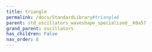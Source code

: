 ```yaml
---
title: triangle
permalink: /docs/StandardLibrary#triangle6
parent: std_oscillators_waveshape_specialised__K0a57
grand_parent: oscillators
has_children: False
nav_order: 8
---
```

